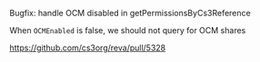 Bugfix: handle OCM disabled in getPermissionsByCs3Reference

When `OCMEnabled` is false, we should not query for OCM shares

https://github.com/cs3org/reva/pull/5328
